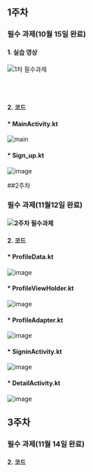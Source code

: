 ## 1주차

### 필수 과제(10월 15일 완료)

#### 1. 실습 영상

![1차 필수과제](https://user-images.githubusercontent.com/62228195/96252438-f316fa80-0fec-11eb-8eeb-372cf68038c2.gif)  



</br>  
</br>  

#### 2. 코드


#### * MainActivity.kt
![main](https://user-images.githubusercontent.com/62228195/96252265-a7fce780-0fec-11eb-9f0d-76e6ee393f55.PNG)


#### * Sign_up.kt
![image](https://user-images.githubusercontent.com/62228195/96252336-c4991f80-0fec-11eb-8cc6-5b7f77ebfd66.png)



##2주차

### 필수 과제(11월12일 완료)

#### ![2주차 필수과제](https://user-images.githubusercontent.com/62228195/98955736-956dc380-2542-11eb-9f10-8e3f9b5232ea.gif)

#### 2. 코드

#### * ProfileData.kt
![image](https://user-images.githubusercontent.com/62228195/98956070-f5646a00-2542-11eb-849e-cfd31ad45a1b.png)

#### * ProfileViewHolder.kt
![image](https://user-images.githubusercontent.com/62228195/98956124-03b28600-2543-11eb-89c6-262bf75b4ef3.png)

#### * ProfileAdapter.kt
![image](https://user-images.githubusercontent.com/62228195/98956293-2f357080-2543-11eb-9bbc-f1631ccad645.png)

#### * SigninActivity.kt
![image](https://user-images.githubusercontent.com/62228195/98956359-46745e00-2543-11eb-92a3-2f7912065e79.png)

#### * DetailActivity.kt
![image](https://user-images.githubusercontent.com/62228195/98956427-5d1ab500-2543-11eb-8091-8dfb7dc86067.png)



## 3주차

### 필수 과제(11월 14일 완료)


#### 2. 코드

#### 
